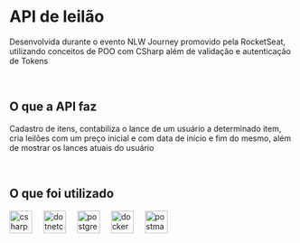 # API de leilão
<p> Desenvolvida durante o evento NLW Journey promovido pela RocketSeat, utilizando conceitos de POO com CSharp além de validação e autenticação de Tokens </p>
<br>

<h2>O que a API faz</h2>
<p>Cadastro de itens, contabiliza o lance de um usuário a determinado item, cria leilões com um preço inicial e com data de início e fim do mesmo, além de mostrar os lances atuais do usuário</p>
<br>

<h2>O que foi utilizado</h2>

<div align="left">
  <img src="https://cdn.jsdelivr.net/gh/devicons/devicon/icons/csharp/csharp-original.svg" height="40" alt="csharp logo"  />
  <img width="12" />
  <img src="https://cdn.jsdelivr.net/gh/devicons/devicon/icons/dotnetcore/dotnetcore-original.svg" height="40" alt="dotnetcore logo"  />
  <img width="12" />
  <img src="https://cdn.jsdelivr.net/gh/devicons/devicon/icons/postgresql/postgresql-original.svg" height="40" alt="postgresql logo"  />
  <img width="12" />
  <img src="https://cdn.jsdelivr.net/gh/devicons/devicon/icons/docker/docker-original.svg" height="40" alt="docker logo"  />
  <img width="12" />
  <img src="https://skillicons.dev/icons?i=postman" height="40" alt="postman logo"  />
</div>
